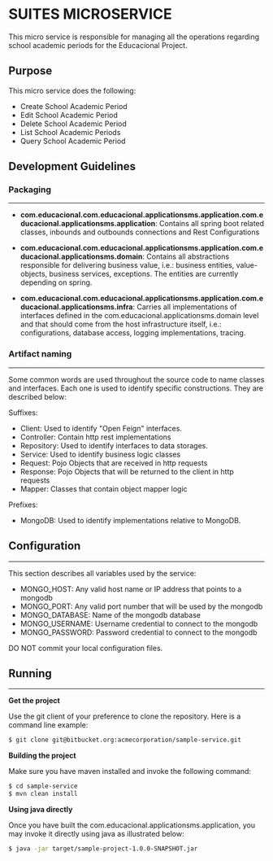 # SUITES MICROSERVICE

This micro service is responsible for managing all the operations regarding school academic periods for the Educacional Project.

## Purpose

This micro service does the following: 
* Create School Academic Period
* Edit School Academic Period
* Delete School Academic Period
* List School Academic Periods
* Query School Academic Period


## Development Guidelines

### Packaging
___

- **com.educacional.com.educacional.applicationsms.application.com.educacional.applicationsms.application**: Contains all spring boot related classes, inbounds and outbounds connections and Rest Configurations


- **com.educacional.com.educacional.applicationsms.application.com.educacional.applicationsms.domain**: Contains all abstractions
  responsible for delivering business value, i.e.: business entities, value-objects,
  business services, exceptions. The entities are currently depending on spring.

- **com.educacional.com.educacional.applicationsms.application.com.educacional.applicationsms.infra**: Carries all implementations
  of interfaces defined in the com.educacional.applicationsms.domain level and that should come from the host
  infrastructure itself, i.e.: configurations, database access,
  logging implementations, tracing.

### Artifact naming
___

Some common words are used throughout the source code to name classes and interfaces.
Each one is used to identify specific constructions. They are described below:

Suffixes:

- Client: Used to identify "Open Feign" interfaces.
- Controller: Contain http rest implementations
- Repository: Used to identify interfaces to data storages.
- Service: Used to identify business logic classes
- Request: Pojo Objects that are received in http requests
- Response: Pojo Objects that will be returned to the client in http requests
- Mapper: Classes that contain object mapper logic

Prefixes:

- MongoDB: Used to identify implementations relative to MongoDB.

## Configuration
___

This section describes all variables used by the service:

- MONGO_HOST: Any valid host name or IP address that points to a mongodb
- MONGO_PORT: Any valid port number that will be used by the mongodb
- MONGO_DATABASE: Name of the mongodb database
- MONGO_USERNAME: Username credential to connect to the mongodb
- MONGO_PASSWORD: Password credential to connect to the mongodb

DO NOT commit your local configuration files.

## Running
___

**Get the project**

Use the git client of your preference to clone the repository. Here is a command
line example:

```bash
$ git clone git@bitbucket.org:acmecorporation/sample-service.git
```

**Building the project**

Make sure you have maven installed and invoke the following command:

```bash
$ cd sample-service
$ mvn clean install
```

**Using java directly**

Once you have built the com.educacional.applicationsms.application, you may invoke it directly using java as
illustrated below:

```bash
$ java -jar target/sample-project-1.0.0-SNAPSHOT.jar
```
